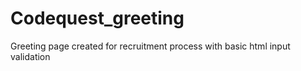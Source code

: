 # Codequest_greeting
Greeting page created for recruitment process with basic html input validation 
